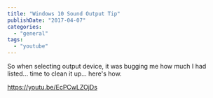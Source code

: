 ```yaml
---
title: "Windows 10 Sound Output Tip"
publishDate: "2017-04-07"
categories: 
  - "general"
tags: 
  - "youtube"
---
```


So when selecting output device, it was bugging me how much I had listed... time to clean it up... here's how. 

https://youtu.be/EcPCwLZOjDs
